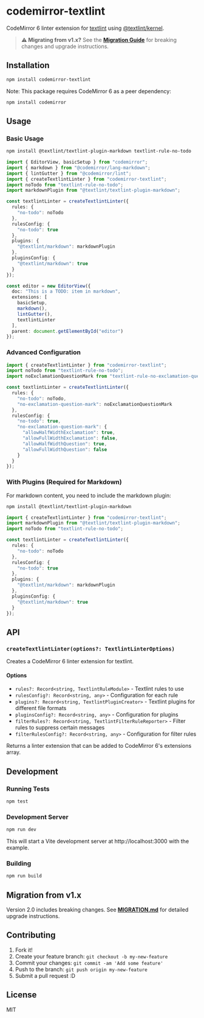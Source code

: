 # codemirror-textlint

CodeMirror 6 linter extension for [textlint](https://github.com/textlint/textlint "textlint") using [@textlint/kernel](https://www.npmjs.com/package/@textlint/kernel).

> **⚠️ Migrating from v1.x?** See the [**Migration Guide**](./MIGRATION.md) for breaking changes and upgrade instructions.

## Installation

```bash
npm install codemirror-textlint
```

Note: This package requires CodeMirror 6 as a peer dependency:

```bash
npm install codemirror
```

## Usage

### Basic Usage

```bash
npm install @textlint/textlint-plugin-markdown textlint-rule-no-todo
```

```typescript
import { EditorView, basicSetup } from "codemirror";
import { markdown } from "@codemirror/lang-markdown";
import { lintGutter } from "@codemirror/lint";
import { createTextlintLinter } from "codemirror-textlint";
import noTodo from "textlint-rule-no-todo";
import markdownPlugin from "@textlint/textlint-plugin-markdown";

const textlintLinter = createTextlintLinter({
  rules: {
    "no-todo": noTodo
  },
  rulesConfig: {
    "no-todo": true
  },
  plugins: {
    "@textlint/markdown": markdownPlugin
  },
  pluginsConfig: {
    "@textlint/markdown": true
  }
});

const editor = new EditorView({
  doc: "This is a TODO: item in markdown",
  extensions: [
    basicSetup,
    markdown(),
    lintGutter(),
    textlintLinter
  ],
  parent: document.getElementById("editor")
});
```

### Advanced Configuration

```typescript
import { createTextlintLinter } from "codemirror-textlint";
import noTodo from "textlint-rule-no-todo";
import noExclamationQuestionMark from "textlint-rule-no-exclamation-question-mark";

const textlintLinter = createTextlintLinter({
  rules: {
    "no-todo": noTodo,
    "no-exclamation-question-mark": noExclamationQuestionMark
  },
  rulesConfig: {
    "no-todo": true,
    "no-exclamation-question-mark": {
      "allowHalfWidthExclamation": true,
      "allowFullWidthExclamation": false,
      "allowHalfWidthQuestion": true,
      "allowFullWidthQuestion": false
    }
  }
});
```

### With Plugins (Required for Markdown)

For markdown content, you need to include the markdown plugin:

```bash
npm install @textlint/textlint-plugin-markdown
```

```typescript
import { createTextlintLinter } from "codemirror-textlint";
import markdownPlugin from "@textlint/textlint-plugin-markdown";
import noTodo from "textlint-rule-no-todo";

const textlintLinter = createTextlintLinter({
  rules: {
    "no-todo": noTodo
  },
  rulesConfig: {
    "no-todo": true
  },
  plugins: {
    "@textlint/markdown": markdownPlugin
  },
  pluginsConfig: {
    "@textlint/markdown": true
  }
});
```

## API

### `createTextlintLinter(options?: TextlintLinterOptions)`

Creates a CodeMirror 6 linter extension for textlint.

#### Options

- `rules?: Record<string, TextlintRuleModule>` - Textlint rules to use
- `rulesConfig?: Record<string, any>` - Configuration for each rule  
- `plugins?: Record<string, TextlintPluginCreator>` - Textlint plugins for different file formats
- `pluginsConfig?: Record<string, any>` - Configuration for plugins
- `filterRules?: Record<string, TextlintFilterRuleReporter>` - Filter rules to suppress certain messages
- `filterRulesConfig?: Record<string, any>` - Configuration for filter rules

Returns a linter extension that can be added to CodeMirror 6's extensions array.
## Development

### Running Tests

```bash
npm test
```

### Development Server

```bash
npm run dev
```

This will start a Vite development server at http://localhost:3000 with the example.

### Building

```bash
npm run build
```

## Migration from v1.x

Version 2.0 includes breaking changes. See [**MIGRATION.md**](./MIGRATION.md) for detailed upgrade instructions.

## Contributing

1. Fork it!
2. Create your feature branch: `git checkout -b my-new-feature`
3. Commit your changes: `git commit -am 'Add some feature'`
4. Push to the branch: `git push origin my-new-feature`
5. Submit a pull request :D

## License

MIT